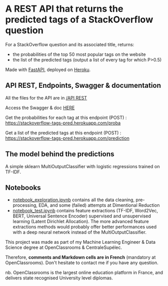 # A REST API that returns the predicted tags of a StackOverflow question

For a StackOverflow question and its associated title, returns:
- the probabilities of the top 50 most popular tags on the website
- the list of the predicted tags (output a list of every tag for which P>0.5)

Made with [FastAPI](https://fastapi.tiangolo.com/), deployed on [Heroku](https://www.heroku.com/). 

## API REST, Endpoints, Swagger & documentation

All the files for the API are in [/API REST](https://github.com/fauconnier-n/ML-Engineer-OpenClassrooms-projects/tree/main/04%20-%20Cat%C3%A9gorisez%20automatiquement%20des%20questions/API%20Rest)

Access the Swagger & doc [HERE](https://stackoverflow-tags-pred.herokuapp.com/docs)  

Get the probabilities for each tag at this endpoint (POST) : 
https://stackoverflow-tags-pred.herokuapp.com/proba

Get a list of the predicted tags at this endpoint (POST) : 
https://stackoverflow-tags-pred.herokuapp.com/prediction

## The model behind the predictions
A simple sklearn MultiOutputClassifier with logistic regressions trained on TF-IDF.

## Notebooks
- [notebook_exploration.ipynb](https://github.com/fauconnier-n/stackoverflow_app/blob/master/Notebooks/notebook_exploration.ipynb) contains all the data cleaning, pre-processing, EDA, and some (failed) attempts at Dimentional Reduction
- [notebook_test.ipynb](https://github.com/fauconnier-n/stackoverflow_app/blob/master/Notebooks/notebook_test.ipynb) contains feature extractions (TF-IDF, Word2Vec, BERT, Universal Sentence Encoder) supervised and unsupervised learning (Latent Dirichlet Allocation). The more advanced feature extractions methods would probably offer better performances used with a deep neural network instead of the MultiOutputClassifier.

This project was made as part of my Machine Learning Engineer & Data Science degree at OpenClassrooms & CentraleSupélec.

Therefore, **comments and Markdown cells are in French** (mandatory at OpenClassrooms). Don't hesitate to contact me if you have any question.

nb. OpenClassrooms is the largest online education platform in France, and delivers state recognised University level diplomas.


